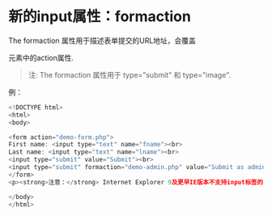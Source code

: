 # 新的input属性：formaction

The formaction 属性用于描述表单提交的URL地址，会覆盖<form> 元素中的action属性.

> 注: The formaction 属性用于 type="submit" 和 type="image".

例：

```javascript
<!DOCTYPE html>
<html>
<body>

<form action="demo-form.php">
First name: <input type="text" name="fname"><br>
Last name: <input type="text" name="lname"><br>
<input type="submit" value="Submit"><br>
<input type="submit" formaction="demo-admin.php" value="Submit as admin">
</form>
<p><strong>注意：</strong> Internet Explorer 9及更早IE版本不支持input标签的 formaction 属性。</p>

</body>
</html>
```
